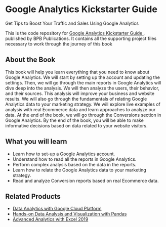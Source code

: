 # Google Analytics Kickstarter Guide

Get Tips to Boost Your Traffic and Sales Using Google Analytics

This is the code repository for [Google Analytics Kickstarter Guide
](https://bpbonline.com/products/google-analytics-kickstarter-guide?_pos=1&_sid=32e1c6638&_ss=r), published by BPB Publications. It contains all the supporting project files necessary to work through the journey of this book

## About the Book
This book will help you learn everything that you need to know about Google Analytics. We will start by setting up the account and updating the settings. Then, we will go through the main reports in Google Analytics will dive deep into the analysis. We will then analyze the users, their behavior, and their sources. This analysis will improve your business and website results. We will also go through the fundamentals of relating Google Analytics data to your marketing strategy. We will explore live examples of analysis with real Ecommerce data and learn approaches to analyze our data. At the end of the book, we will go through the Conversions section in Google Analytics. By the end of the book, you will be able to make informative decisions based on data related to your website visitors.

## What you will learn
* Learn how to set-up a Google Analytics account.
* Understand how to read all the reports in Google Analytics.
* Perform complex analysis based on the data in the reports. 
* Learn how to relate the Google Analytics data to your marketing strategy.
* Read and analyze Conversion reports based on real Ecommerce data.

## Related Products

* [Data Analytics with Google Cloud Platform](https://bpbonline.com/products/data-analytics-with-google-cloud-platform-book-ebook?_pos=3&_sid=9370b2031&_ss=r)
* [Hands-on Data Analysis and Visualization with Pandas](https://bpbonline.com/products/hands-on-data-analysis-and-visualization-with-pandas?_pos=4&_sid=e4793b99a&_ss=r)
* [Advanced Analytics with Excel 2019](https://bpbonline.com/products/advanced-analytics-excel-2019-data-analysis-book-ebook?_pos=7&_sid=e4793b99a&_ss=r)
